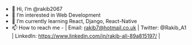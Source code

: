 - 👋 Hi, I’m @rakib2067
- 👀 I’m interested in Web Development
- 🌱 I’m currently learning React, Django, React-Native
- 📫 How to reach me - | Email: rakib7@hotmail.co.uk | Twitter: @Rakib_A1 | LinkedIn: https://www.linkedin.com/in/rakib-ali-89a815197/ |

<!---
rakib2067/rakib2067 is a ✨ special ✨ repository because its `README.md` (this file) appears on your GitHub profile.
You can click the Preview link to take a look at your changes.
--->
